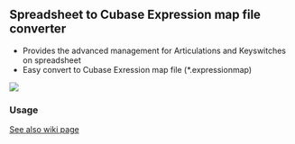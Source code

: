 ## Spreadsheet to Cubase Expression map file converter

- Provides the advanced management for Articulations and Keyswitches on spreadsheet
- Easy convert to Cubase Exression map file (*.expressionmap)

![](https://github.com/r-koubou/XLS2ExpressionMap/wiki/assets/img/software_image.png)

### Usage

[See also wiki page](https://github.com/r-koubou/XLS2ExpressionMap/wiki)
